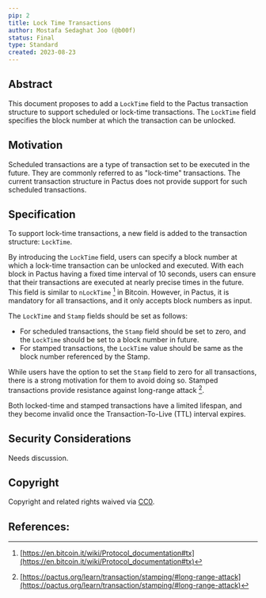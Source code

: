 ```yaml
---
pip: 2
title: Lock Time Transactions
author: Mostafa Sedaghat Joo (@b00f)
status: Final
type: Standard
created: 2023-08-23
---
```


## Abstract

This document proposes to add a `LockTime` field to the Pactus transaction structure to
support scheduled or lock-time transactions.
The `LockTime` field specifies the block number at which the transaction can be unlocked.

## Motivation

Scheduled transactions are a type of transaction set to be executed in the future.
They are commonly referred to as "lock-time" transactions.
The current transaction structure in Pactus does not provide support for such scheduled transactions.

## Specification

To support lock-time transactions, a new field is added to the transaction structure: `LockTime`.

By introducing the `LockTime` field, users can specify a block number at which a lock-time transaction can be unlocked and executed.
With each block in Pactus having a fixed time interval of 10 seconds, users can ensure that their transactions are executed
at nearly precise times in the future.
This field is similar to `nLockTime` [^1] in Bitcoin.
However, in Pactus, it is mandatory for all transactions, and it only accepts block numbers as input.

The `LockTime` and `Stamp` fields should be set as follows:

- For scheduled transactions, the `Stamp` field should be set to zero, and the `LockTime` should be set to a block number in future.
- For stamped transactions, the `LockTime` value should be same as the block number referenced by the Stamp.

While users have the option to set the `Stamp` field to zero for all transactions,
there is a strong motivation for them to avoid doing so.
Stamped transactions provide resistance against long-range attack [^2].

Both locked-time and stamped transactions have a limited lifespan,
and they become invalid once the Transaction-To-Live (TTL) interval expires.

## Security Considerations

<!--
  All PIPs must contain a section that discusses the security implications/considerations relevant to the proposed change. Include information that might be important for security discussions, surfaces risks and can be used throughout the life cycle of the proposal. For example, include security-relevant design decisions, concerns, important discussions, implementation-specific guidance and pitfalls, an outline of threats and risks and how they are being addressed. PIP submissions missing the "Security Considerations" section will be rejected. An PIP cannot proceed to status "Final" without a Security Considerations discussion deemed sufficient by the reviewers.

  The current placeholder is acceptable for a draft.

  TODO: Remove this comment before submitting
-->

Needs discussion.

## Copyright

Copyright and related rights waived via [CC0](../LICENSE.md).

## References:

[^1]: [https://en.bitcoin.it/wiki/Protocol_documentation#tx](https://en.bitcoin.it/wiki/Protocol_documentation#tx)
[^2]: [https://pactus.org/learn/transaction/stamping/#long-range-attack](https://pactus.org/learn/transaction/stamping/#long-range-attack)

